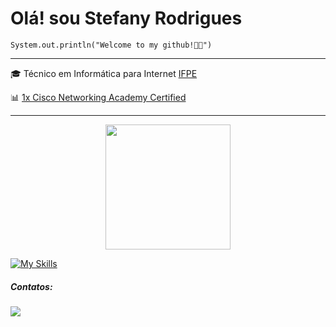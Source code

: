 <h1>Olá! sou Stefany Rodrigues</h1>

<code>System.out.println("Welcome to my github!👩‍💻")</code>
<hr>

<p>🎓 Técnico em Informática para Internet <a href="https://portal.ifpe.edu.br/jaboatao/?gad_source=1&gclid=CjwKCAiApuCrBhAuEiwA8VJ6JiDseguF4XHpGJ1gHQAwfFJtjnb7r05FtNFFAayWa_aFYNKWyJLu0BoCi0MQAvD_BwE" target="blank_">IFPE</a></p>
<p> 📊 <a href="https://www.netacad.com/certificates?issuanceId=d58aebe4-d9c7-4001-8674-30cc318ffada">1x Cisco Networking Academy Certified</a></p>
<hr>


<div id="header" align="center">
    <img src="https://media.giphy.com/media/HQHwvSBSy7s0AXOlWt/giphy.gif" width="200"/>
  </div>

<p>
  <a href="https://skillicons.dev" target="_blank">
    <img src="https://skillicons.dev/icons?i=js,html,css,java,spring,mysql,nodejs,SQL" alt="My Skills">
  </a>
</p>

  <h5>Contatos:</h5>
  <div>
      <a href="https://www.linkedin.com/in/stefany-rodrigues-90301b2b8/" target="_blank"><img src="https://img.shields.io/badge/-LinkedIn-%230077B5?style=for-the-badge&logo=linkedin&logoColor=white" target="_blank"></a> 
  </div>

  
